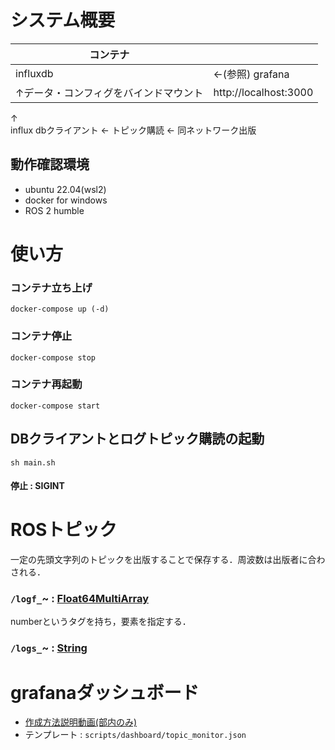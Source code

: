 # システム概要
| コンテナ |  |
| --- | --- |
| influxdb | ←(参照) grafana |
| ↑データ・コンフィグをバインドマウント | http://localhost:3000 |

  ↑  
influx dbクライアント ← トピック購読 ← 同ネットワーク出版

## 動作確認環境
- ubuntu 22.04(wsl2)
- docker for windows
- ROS 2 humble

# 使い方
### コンテナ立ち上げ
`docker-compose up (-d)`
### コンテナ停止
`docker-compose stop`
### コンテナ再起動
`docker-compose start`

## DBクライアントとログトピック購読の起動
`sh main.sh`
#### 停止 : SIGINT

# ROSトピック
一定の先頭文字列のトピックを出版することで保存する．周波数は出版者に合わされる．
### `/logf_`~ : [Float64MultiArray](https://docs.ros2.org/foxy/api/std_msgs/msg/Float64MultiArray.html)
numberというタグを持ち，要素を指定する．
### `/logs_`~ : [String](https://docs.ros2.org/foxy/api/std_msgs/msg/String.html)

# grafanaダッシュボード
- [作成方法説明動画(部内のみ)](https://kanazawa-it.box.com/s/9itengyy7x4wf3b1ny0t0b2cgt7bi4h4)
- テンプレート : `scripts/dashboard/topic_monitor.json`
